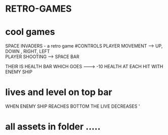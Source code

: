 # RETRO-GAMES
# cool games 

SPACE INVADERS - a retro game
#CONTROLS PLAYER MOVEMENT --> UP, DOWN , RIGHT, LEFT  
PLAYER SHOOTING --> SPACE BAR

THEIR IS HEALTH BAR WHICH GOES ---> -10 HEALTH AT EACH HIT WITH ENEMY SHIP

# lives and level on top bar 
WHEN ENEMY SHIP REACHES BOTTOM THE LIVE DECREASES '

# all assets in folder .....
